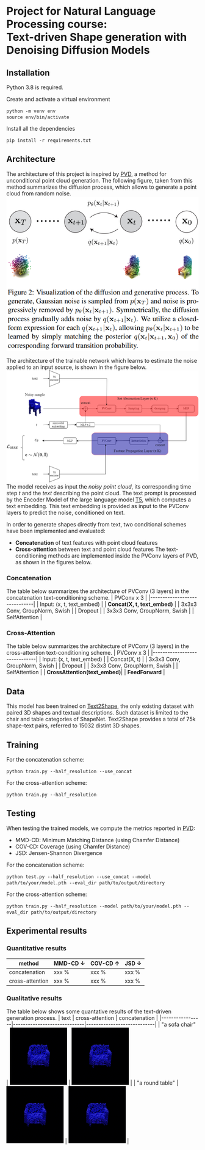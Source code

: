 # Project for Natural Language Processing course: <br /> Text-driven Shape generation with Denoising Diffusion Models
## Installation
Python 3.8 is required.

Create and activate a virtual environment
```console
python -m venv env
source env/bin/activate
```

Install all the dependencies
```console
pip install -r requirements.txt
```

## Architecture
The architecture of this project is inspired by [PVD](https://arxiv.org/pdf/2104.03670.pdf), a method for unconditional point cloud generation.
The following figure, taken from this method summarizes the diffusion process, which allows to generate a point cloud from random noise.
![diffusion](github_figs/diffusion.png )

The architecture of the trainable network which learns to estimate the noise applied to an input source, is shown in  the figure below.
![infusion](github_figs/full_infusion.drawio.png)
The model receives as input the _noisy point cloud_, its corresponding time step _t_ and the _text_ describing the point cloud. The text prompt is processed by the Encoder Model of the large language model [T5](https://arxiv.org/pdf/1910.10683.pdf), which computes a text embedding. This text embedding is provided as input to the PVConv layers to predict the noise, conditioned on text.

In order to generate shapes directly from text, two conditional schemes have been implemented and evaluated:
* **Concatenation** of text features with point cloud features
* **Cross-attention** between text and point cloud features
The text-conditioning methods are implemented inside the PVConv layers of PVD, as shown in the figures below.


### Concatenation
The table below summarizes the architecture of PVConv (3 layers) in the concatenation text-conditioning scheme.
| PVConv x 3                   |
|------------------------------|
| Input: (x, t, text_embed)    |
| **Concat(X, t, text_embed)**       |
| 3x3x3 Conv, GroupNorm, Swish |
| Dropout                      |
| 3x3x3 Conv, GroupNorm, Swish |
| SelfAttention                |

### Cross-Attention
The table below summarizes the architecture of PVConv (3 layers) in the cross-attention text-conditioning scheme.
| PVConv x 3                   |
|------------------------------|
| Input: (x, t, text_embed)    |
| Concat(X, t)                  |
| 3x3x3 Conv, GroupNorm, Swish |
| Dropout                      |
| 3x3x3 Conv, GroupNorm, Swish |
| SelfAttention                |
| **CrossAttention(text_embed)**|
| **FeedForward**              |


## Data
This model has been trained on [Text2Shape](http://text2shape.stanford.edu/), the only existing dataset with paired 3D shapes and textual descriptions. Such dataset is limited to the chair and table categories of ShapeNet. Text2Shape provides a total of 75k shape-text pairs, referred to 15032 distint 3D shapes.


## Training
For the concatenation scheme:
```shell
python train.py --half_resolution --use_concat
```

For the cross-attention scheme:
```shell
python train.py --half_resolution
```

## Testing
When testing the trained models, we compute the metrics reported in [PVD](https://arxiv.org/pdf/2104.03670.pdf):
* MMD-CD: Minimum Matching Distance (using Chamfer Distance)
* COV-CD: Coverage (using Chamfer Distance)
* JSD: Jensen-Shannon Divergence

For the concatenation scheme:
```shell
python test.py --half_resolution --use_concat --model path/to/your/model.pth --eval_dir path/to/output/directory
```

For the cross-attention scheme:
```shell
python train.py --half_resolution --model path/to/your/model.pth --eval_dir path/to/output/directory
```

## Experimental results

### Quantitative results
|**method**         |**MMD-CD &darr;**   |**COV-CD &uarr;**         |**JSD &darr;**            |
|---------------|---------------|---------------------|---------------------|
|concatenation  |xxx %          |xxx %          |xxx %          |
|cross-attention|xxx %          |xxx %          |xxx %          |

### Qualitative results
The table below shows some quantative results of the text-driven generation process.
| text            | cross-attention             | concatenation              |
|-----------------|-----------------------------|----------------------------|
| "a sofa chair"  | <img src="github_figs/gif_cross.gif" alt="alt text" width=150> | <img src="github_figs/gif_concat.gif" alt="alt text" width=150> |
| "a round table" | <img src="github_figs/gif_cross.gif" alt="alt text" width=150>  | <img src="github_figs/gif_concat.gif" alt="alt text" width=150>  |

